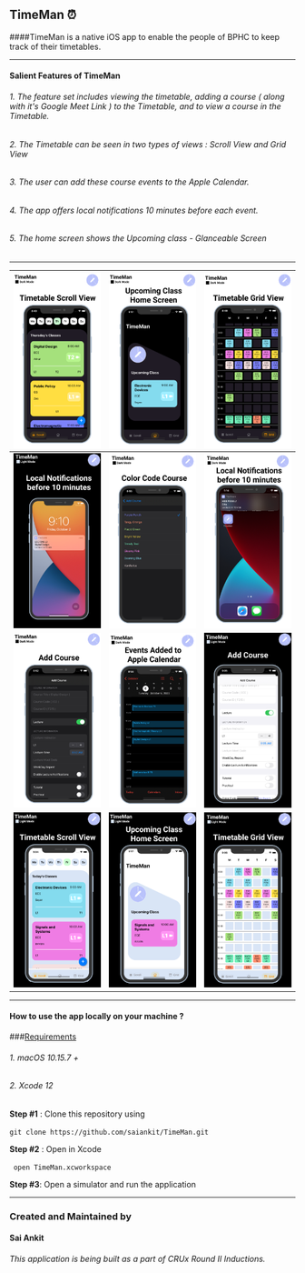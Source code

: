 ## TimeMan ⏰

####TimeMan is a native iOS app to enable the people of BPHC to keep track of their timetables.

------

#### Salient Features of TimeMan

###### 1. The feature set includes viewing the timetable, adding a course ( along with it's Google Meet Link ) to the Timetable, and to view a course in the Timetable.
###### 2. The Timetable can be seen in two types of views : Scroll View and Grid View
###### 3. The user can add these course events to the Apple Calendar.
###### 4. The app offers local notifications 10 minutes before each event.
###### 5. The home screen shows the Upcoming class - Glanceable Screen  

------

| ![1](Screenshots/ScrollView-Dark.png)   |  ![1](Screenshots/HomeScreen-Dark.png)  |  ![1](Screenshots/GridView-Dark.png)  |
|---|---|---|
|  ![1](Screenshots/Notifications-Light.png)  |  ![1](Screenshots/ColorCode-Dark.png)   |  ![1](Screenshots/Notifications-Dark.png) |
|  ![1](Screenshots/AddCourse-Dark.png)  |  ![1](Screenshots/AppleCalendar-Dark.png)   |  ![1](Screenshots/AddCourse-Light.png) |
|  ![1](Screenshots/ScrollView-Light.png)  |  ![1](Screenshots/HomeScreen-Light.png)   |  ![1](Screenshots/GridView-Light.png) |



------

#### How to use the app locally on your machine ?

###<u>Requirements</u>

###### 1. macOS 10.15.7 +
###### 2. Xcode 12

**Step #1** : Clone this repository using 

``` git clone https://github.com/saiankit/TimeMan.git ```

**Step #2** : Open in Xcode

``` open TimeMan.xcworkspace```

**Step #3**: Open a simulator and run the application


- - - -
### Created and Maintained by 
#### Sai Ankit 
###### This application is being built as a part of CRUx Round II Inductions.